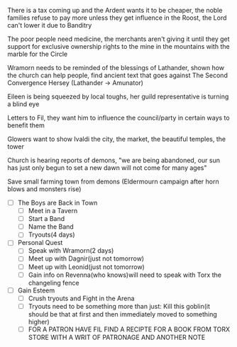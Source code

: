 There is a tax coming up and the Ardent wants it to be cheaper, the noble families refuse to pay more unless they get influence in the Roost, the Lord can't lower it due to Banditry

The poor people need medicine, the merchants aren't giving it until they get support for exclusive ownership rights to the mine in the mountains with the marble for the Circle 

Wramorn needs to be reminded of the blessings of Lathander, shown how the church can help people, find ancient text that goes against The Second Convergence Hersey (Lathander -> Amunator)

Eileen is being squeezed by local toughs, her guild representative is turning a blind eye

Letters to Fil, they want him to influence the council/party in certain ways to benefit them

Glowers want to show Ivaldi the city, the market, the beautiful temples, the tower

Church is hearing reports of demons, "we are  being abandoned, our sun has just only begun to set a new dawn will not come for many ages"

Save small farming town from demons (Eldermourn campaign after horn blows and monsters rise)

- [ ] The Boys are Back in Town
	- [ ] Meet in a Tavern
	- [ ] Start a Band
	- [ ] Name the Band
	- [ ] Tryouts(4 days)
- [ ] Personal Quest
	- [ ] Speak with Wramorn(2 days)
	- [ ] Meet up with Dagnir(just not tomorrow)
	- [ ] Meet up with Leonid(just not tomorrow)
	- [ ] Gain info on Revenna(who knows)will need to speak with Torx the changeling fence
- [ ] Gain Esteem
	- [ ] Crush tryouts and Fight in the Arena
	- [ ] Tryouts need to be something more than just: Kill this goblin(it should be that at first and then immediately moved to something higher)
	- [ ] FOR A PATRON HAVE FIL FIND A RECIPTE FOR A BOOK FROM TORX STORE WITH A WRIT OF PATRONAGE AND ANOTHER NOTE